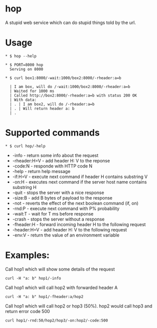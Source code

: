 # hop

A stupid web service which can do stupid things told by the url.

# Usage

    * $ hop --help

    * $ PORT=8000 hop
      Serving on 8000

    * $ curl box1:8000/-wait:1000/box2:8000/-rheader:a=b

      | I am box, will do /-wait:1000/box2:8000/-rheader:a=b
      | Waited for 1000 ms
      | Called http://box2:8000/-rheader:a=b with status 200 OK
      | With data:
      | . | I am box2, will do /-rheader:a=b
      | . | Will return header a: b
      | . 

# Supported commands

    * $ curl hop/-help

* -info         - return some info about the request
* -rheader:H=V  - add header H: V to the reponse
* -code:N       - responde with HTTP code N
* -help         - return help message
* -if:H=V       - execute next command if header H contains substring V
* -on:H         - executes next command if the server host name contains substring H
* -quit         - stops the server with a nice response
* -size:B       - add B bytes of payload to the response
* -not          - reverts the effect of the next boolean command (if, on)
* -rnd:P        - execute next command with P% probability
* -wait:T       - wait for T ms before response
* -crash        - stops the server without a response
* -fheader:H    - forward incoming header H to the following request
* -header:H=V   - add header H: V to the following request
* -env:V        - return the value of an environment variable

# Examples:

Call hop1 which will show some details of the request

    curl -H "a: b" hop1/-info
    
Call hop1 which will call hop2 with forwarded header A

    curl -H "a: b" hop1/-fheader:a/hop2

Call hop1 which will call hop2 or hop3 (50%). hop2 would call hop3 and return error code 500

    curl hop1/-rnd:50/hop2/hop3/-on:hop2/-code:500

